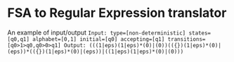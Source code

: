 # FSA to Regular Expression translator
An example of input/output 
`
Input:
type=[non-deterministic]
states=[q0,q1]
alphabet=[0,1]
initial=[q0]
accepting=[q1]
transitions=[q0>1>q0,q0>0>q1]
Output:
(((1|eps)(1|eps)*(0)|(0))(({})(1|eps)*(0)|(eps))*(({})(1|eps)*(0)|(eps))|((1|eps)(1|eps)*(0)|(0)))
`

